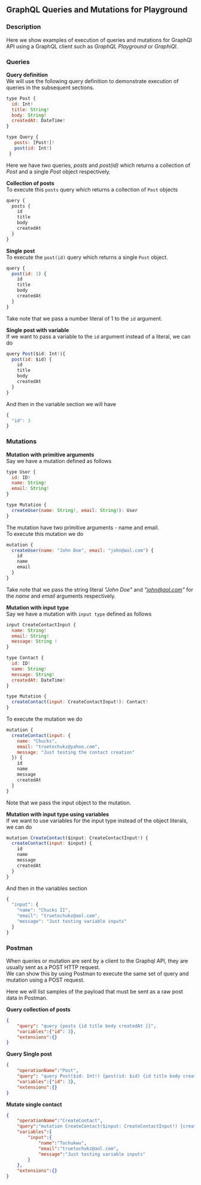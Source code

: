 ## GraphQL Queries and Mutations for Playground
### Description
Here we show examples of execution of queries and mutations for GraphQl API using a GraphQL client such as _GraphQL Playground_ or _GraphiQl_.  

### Queries
__Query definition__  
We will use the following query definition to demonstrate execution of queries in the subsequent sections.
```js
type Post {
  id: Int!
  title: String!
  body: String!
  createdAt: DateTime!
}

type Query {
   posts: [Post!]!
   post(id: Int!)
 }
```
Here we have two queries, _posts_ and _post(id)_ which returns a collection of _Post_ and a single _Post_ object respectively.

__Collection of posts__  
To execute this `posts` query which returns a collection of `Post` objects
```js
query {
  posts {
    id
    title
    body
    createdAt
  }
}
```
__Single post__  
To execute the `post(id)` query which returns a single `Post` object.
```js
query {
  post(id: 1) {
    id
    title
    body
    createdAt
  }
}
```
Take note that we pass a number literal of 1 to the `id` argument.  

__Single post with variable__  
If we want to pass a variable to the `id` argument instead of a literal, we can do
```js
query Post($id: Int!){
  post(id: $id) {
    id
    title
    body
    createdAt
  }
}

```
And then in the variable section we will have
```js
{
  "id": 3
}
```

### Mutations
__Mutation with primitive arguments__  
Say we have a mutation defined as follows
```js
type User {
  id: ID!
  name: String!
  email: String!
}

type Mutation {
  createUser(name: String!, email: String!): User
}
```  
The mutation have two primitive arguments - name and email.     
To execute this mutation we do
```js
mutation {
  createUser(name: "John Doe", email: "john@aol.com") {
    id
    name
    email
  }
}
```
Take note that we pass the string literal _"John Doe"_ and _"john@aol.com"_ for the _name_ and _email_ arguments respectively.

__Mutation with input type__  
Say we have a mutation with `input type` defined as follows
```js
input CreateContactInput {
  name: String!
  email: String!
  message: String !
}

type Contact {
  id: ID!
  name: String!
  message: String!
  createdAt: DateTime!
}

type Mutation {
  createContact(input: CreateContactInput!): Contact!
}
```
To execute the mutation we do
```js
mutation {
  createContact(input: {
    name: "Chucks",
    email: "truetochukz@yahoo.com",
    message: "Just testing the contact creation"
  }) {
    id
    name
    message
    createdAt
  }
}
```  
Note that we pass the input object to the mutation.  

__Mutation with input type using variables__  
If we want to use variables for the input type instead of the object literals, we can do
```js
mutation CreateContact($input: CreateContactInput!) {
  createContact(input: $input) {
    id
    name
    message
    createdAt
  }
}
```
And then in the variables section
```js
{
  "input": {
    "name": "Chucks II",
    "email": "truetochukz@aol.com",
    "message": "Just testing variable inputs"
  }
}
```  

### Postman  
When queries or mutation are sent by a client to the Graphql API, they are usually sent as a POST HTTP request.  
We can show this by using Postman to execute the same set of query and mutation using a POST request. 

Here we will list samples of the payload that must be sent as a raw post data in Postman.

__Query collection of posts__
```json
{
    "query": "query {posts {id title body createdAt }}",
    "variables":{"id": 3},    
    "extensions":{}
}
```

__Query Single post__  
```json
{
    "operationName":"Post",
    "query": "query Post($id: Int!) {post(id: $id) {id title body createdAt }}",
    "variables":{"id": 3},    
    "extensions":{}
}
```

__Mutate single contact__  
```json
{
    "operationName":"CreateContact",
    "query":"mutation CreateContact($input: CreateContactInput!) {createContact(input: $input) {id name message createdAt }}",
    "variables":{
        "input":{
            "name":"Tochukwu",
            "email":"truetochukz@aol.com",
            "message":"Just testing variable inputs"
        }
    },
    "extensions":{}
}
```

